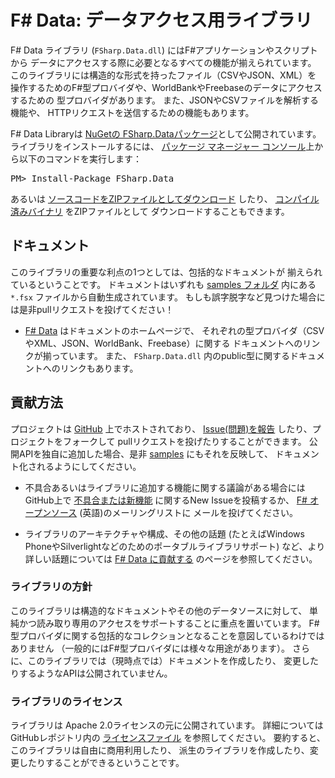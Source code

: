 F# Data: データアクセス用ライブラリ
===================================

F# Data ライブラリ (`FSharp.Data.dll`) にはF#アプリケーションやスクリプトから
データにアクセスする際に必要となるすべての機能が揃えられています。
このライブラリには構造的な形式を持ったファイル（CSVやJSON、XML）を
操作するためのF#型プロバイダや、WorldBankやFreebaseのデータにアクセスするための
型プロバイダがあります。
また、JSONやCSVファイルを解析する機能や、
HTTPリクエストを送信するための機能もあります。

<div class="row">
  <div class="span1"></div>
  <div class="span6">
    <div class="well well-small" id="nuget">
      F# Data Libraryは <a href="https://nuget.org/packages/FSharp.Data">NuGetの
      FSharp.Dataパッケージ</a>として公開されています。
      ライブラリをインストールするには、
      <a href="http://docs.nuget.org/docs/start-here/using-the-package-manager-console">
      パッケージ マネージャー コンソール</a>上から以下のコマンドを実行します：
      <pre>PM> Install-Package FSharp.Data</pre>
    </div>
  </div>
  <div class="span1"></div>
</div>

あるいは [ソースコードをZIPファイルとしてダウンロード][source] したり、
[コンパイル済みバイナリ][compiled] をZIPファイルとして
ダウンロードすることもできます。

ドキュメント
------------

このライブラリの重要な利点の1つとしては、包括的なドキュメントが
揃えられているということです。
ドキュメントはいずれも [samples フォルダ][samples] 内にある `*.fsx`
ファイルから自動生成されています。
もしも誤字脱字など見つけた場合には是非pullリクエストを投げてください！

 * [F# Data](fsharpdata.html) はドキュメントのホームページで、
   それぞれの型プロバイダ（CSVやXML、JSON、WorldBank、Freebase）に関する
   ドキュメントへのリンクが揃っています。
   また、 `FSharp.Data.dll` 内のpublic型に関するドキュメントへのリンクもあります。

貢献方法
------------

プロジェクトは [GitHub][gh] 上でホストされており、
[Issue(問題)を報告][issues] したり、プロジェクトをフォークして
pullリクエストを投げたりすることができます。
公開APIを独自に追加した場合、是非 [samples][samples] にもそれを反映して、
ドキュメント化されるようにしてください。

 * 不具合あるいはライブラリに追加する機能に関する議論がある場合には
   GitHub上で [不具合または新機能][issues] に関するNew Issueを投稿するか、
   [F# オープンソース][fsharp-oss] (英語)のメーリングリストに
   メールを投げてください。

 * ライブラリのアーキテクチャや構成、その他の話題
   (たとえばWindows PhoneやSilverlightなどのためのポータブルライブラリサポート)
   など、より詳しい話題については [F# Data に貢献する](contributing.html)
   のページを参照してください。

### ライブラリの方針

このライブラリは構造的なドキュメントやその他のデータソースに対して、
単純かつ読み取り専用のアクセスをサポートすることに重点を置いています。
F#型プロバイダに関する包括的なコレクションとなることを意図しているわけではありません
（一般的にはF#型プロバイダには様々な用途があります）。
さらに、このライブラリでは（現時点では）ドキュメントを作成したり、
変更したりするようなAPIは公開されていません。

### ライブラリのライセンス

ライブラリは Apache 2.0ライセンスの元に公開されています。
詳細についてはGitHubレポジトリ内の [ライセンスファイル][license] を参照してください。
要約すると、このライブラリは自由に商用利用したり、
派生のライブラリを作成したり、変更したりすることができるということです。



  [source]: https://github.com/fsharp/FSharp.Data/zipball/master
  [compiled]: https://github.com/fsharp/FSharp.Data/zipball/release
  [samples]: https://github.com/fsharp/FSharp.Data/tree/master/samples
  [gh]: https://github.com/fsharp/FSharp.Data
  [issues]: https://github.com/fsharp/FSharp.Data/issues
  [license]: https://github.com/fsharp/FSharp.Data/blob/master/LICENSE.md
  [fsharp-oss]: http://groups.google.com/group/fsharp-opensource
